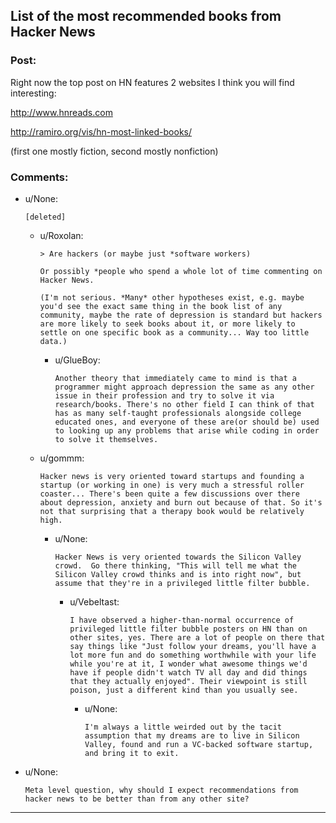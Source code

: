 ## List of the most recommended books from Hacker News

### Post:

Right now the top post on HN features 2 websites I think you will find interesting:

http://www.hnreads.com

http://ramiro.org/vis/hn-most-linked-books/

(first one mostly fiction, second mostly nonfiction)

### Comments:

- u/None:
  ```
  [deleted]
  ```

  - u/Roxolan:
    ```
    > Are hackers (or maybe just *software workers)

    Or possibly *people who spend a whole lot of time commenting on Hacker News.

    (I'm not serious. *Many* other hypotheses exist, e.g. maybe you'd see the exact same thing in the book list of any community, maybe the rate of depression is standard but hackers are more likely to seek books about it, or more likely to settle on one specific book as a community... Way too little data.)
    ```

    - u/GlueBoy:
      ```
      Another theory that immediately came to mind is that a programmer might approach depression the same as any other issue in their profession and try to solve it via research/books. There's no other field I can think of that has as many self-taught professionals alongside college educated ones, and everyone of these are(or should be) used to looking up any problems that arise while coding in order to solve it themselves.
      ```

  - u/gommm:
    ```
    Hacker news is very oriented toward startups and founding a startup (or working in one) is very much a stressful roller coaster... There's been quite a few discussions over there about depression, anxiety and burn out because of that. So it's not that surprising that a therapy book would be relatively high.
    ```

    - u/None:
      ```
      Hacker News is very oriented towards the Silicon Valley crowd.  Go there thinking, "This will tell me what the Silicon Valley crowd thinks and is into right now", but assume that they're in a privileged little filter bubble.
      ```

      - u/Vebeltast:
        ```
        I have observed a higher-than-normal occurrence of privileged little filter bubble posters on HN than on other sites, yes. There are a lot of people on there that say things like "Just follow your dreams, you'll have a lot more fun and do something worthwhile with your life while you're at it, I wonder what awesome things we'd have if people didn't watch TV all day and did things that they actually enjoyed". Their viewpoint is still poison, just a different kind than you usually see.
        ```

        - u/None:
          ```
          I'm always a little weirded out by the tacit assumption that my dreams are to live in Silicon Valley, found and run a VC-backed software startup, and bring it to exit.
          ```

- u/None:
  ```
  Meta level question, why should I expect recommendations from hacker news to be better than from any other site?
  ```

---

